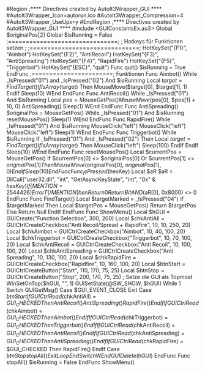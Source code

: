 #Region ;**** Directives created by AutoIt3Wrapper_GUI **** #AutoIt3Wrapper_Icon=autorun.ico #AutoIt3Wrapper_Compression=4 #AutoIt3Wrapper_UseUpx=y #EndRegion ;**** Directives created by AutoIt3Wrapper_GUI **** #include <GUIConstantsEx.au3> Global $originalPos[2] Global $isRunning = False ;===============================; ; Hotkeys für Funktionen setzen ; ;===============================; HotKeySet("{F1}", "Aimbot") HotKeySet("{F2}", "AntiRecoil") HotKeySet("{F3}", "AntiSpreading") HotKeySet("{F4}", "RapidFire") HotKeySet("{F5}", "Triggerbot") HotKeySet("{ESC}", "quit") Func quit()     $isRunning = True EndFunc ;=======================; Funktionen Func Aimbot() While _IsPressed("01") and _IsPressed("02") And $isRunning             Local $target = FindTarget()             If IsArray($target) Then                 MouseMove($target[0], $target[1], 1)             EndIf         Sleep(10)     WEnd EndFunc Func AntiRecoil() While _IsPressed("01") And $isRunning         Local $pos = MouseGetPos()         MouseMove($pos[0], $pos[1] + 10, 0)                 AntiSpreading()         Sleep(1)     WEnd EndFunc Func AntiSpreading() $originalPos = MouseGetPos()     While _IsPressed("01") And $isRunning         resetMousePos()         Sleep(1)     WEnd EndFunc Func RapidFire()     While _IsPressed("01") And $isRunning         MouseClick("left")                 MouseClick("left")                 MouseClick("left")         Sleep(1)     WEnd EndFunc Func Triggerbot()     While $isRunning         If _IsPressed("01") And _IsPressed("02") Then             Local $target = FindTarget()             If IsArray($target) Then                 MouseClick("left")                 Sleep(100)             EndIf         EndIf         Sleep(10)     WEnd EndFunc Func resetMousePos()     Local $currentPos = MouseGetPos()     If $currentPos[0] <> $originalPos[0] Or $currentPos[1] <> $originalPos[1] Then         MouseMove($originalPos[0], $originalPos[1], 0)     EndIf     Sleep(10) EndFunc Func _IsPressed($hexKey)     Local $aR     $aR = DllCall("user32.dll", "int", "GetAsyncKeyState", "int", "0x" & $hexKey)     If [MENTION=2544426]Error T[/MENTION]hen Return 0     Return BitAND($aR[0], 0x8000) <> 0 EndFunc Func FindTarget()     Local $targetMarked = _IsPressed("04")     If $targetMarked Then         Local $targetPos = MouseGetPos()         Return $targetPos     Else         Return Null     EndIf EndFunc Func ShowMenu()     Local $hGUI = GUICreate("Function Selection", 300, 200)     Local $chkAntiAll = GUICtrlCreateCheckbox("Anti Recoil/Spread + Rapidfire", 10, 10, 250, 20)     Local $chkAimbot = GUICtrlCreateCheckbox("Aimbot", 10, 40, 100, 20)     Local $chkTriggerbot = GUICtrlCreateCheckbox("Triggerbot", 10, 70, 100, 20)     Local $chkAntiRecoil = GUICtrlCreateCheckbox("Anti Recoil", 10, 100, 100, 20)     Local $chkAntiSpreading = GUICtrlCreateCheckbox("Anti Spreading", 10, 130, 100, 20)     Local $chkRapidFire = GUICtrlCreateCheckbox("Rapidfire", 10, 160, 100, 20)     Local $btnStart = GUICtrlCreateButton("Start", 110, 170, 75, 25)     Local $btnStop = GUICtrlCreateButton("Stop", 200, 170, 75, 25) ; Setze die GUI als Topmost     WinSetOnTop($hGUI, "", 1) GUISetState(@SW_SHOW, $hGUI) While 1         Switch GUIGetMsg()             Case $GUI_EVENT_CLOSE                 Exit             Case $btnStart                 If GUICtrlRead($chkAntiAll) = $GUI_CHECKED Then                                     AntiRecoil()                                         AntiSpreading()                                         RapidFire()                 EndIf                 If GUICtrlRead($chkAimbot) = $GUI_CHECKED Then                     Aimbot()                 EndIf                 If GUICtrlRead($chkTriggerbot) = $GUI_CHECKED Then                     Triggerbot()                 EndIf                 If GUICtrlRead($chkAntiRecoil) = $GUI_CHECKED Then                     AntiRecoil()                 EndIf                 If GUICtrlRead($chkAntiSpreading) = $GUI_CHECKED Then                     AntiSpreading()                 EndIf                 If GUICtrlRead($chkRapidFire) = $GUI_CHECKED Then                     RapidFire()                 EndIf             Case $btnStop                 stopAll()                 ExitLoop         EndSwitch     WEnd GUIDelete($hGUI) EndFunc Func stopAll()     $isRunning = False EndFunc ShowMenu()
